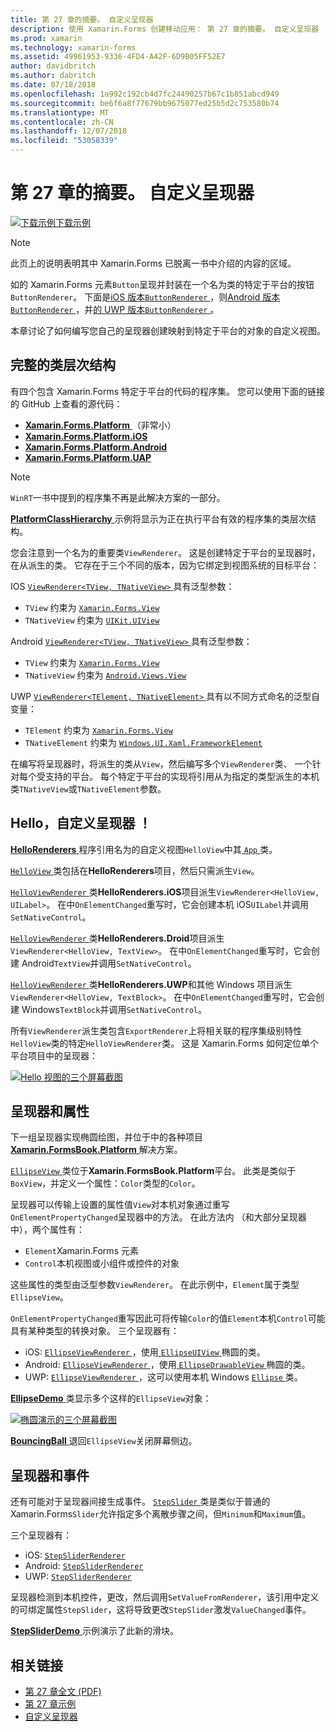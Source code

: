 ```yaml
---
title: 第 27 章的摘要。 自定义呈现器
description: 使用 Xamarin.Forms 创建移动应用： 第 27 章的摘要。 自定义呈现器
ms.prod: xamarin
ms.technology: xamarin-forms
ms.assetid: 49961953-9336-4FD4-A42F-6D9B05FF52E7
author: davidbritch
ms.author: dabritch
ms.date: 07/18/2018
ms.openlocfilehash: 1a992c192cb4d7fc24490257b67c1b851abcd949
ms.sourcegitcommit: be6f6a8f77679bb9675077ed25b5d2c753580b74
ms.translationtype: MT
ms.contentlocale: zh-CN
ms.lasthandoff: 12/07/2018
ms.locfileid: "53058339"
---
```

# <a name="summary-of-chapter-27-custom-renderers"></a>第 27 章的摘要。 自定义呈现器

[![下载示例](~/media/shared/download.png)下载示例](https://github.com/xamarin/xamarin-forms-book-samples/tree/master/Chapter27)

> [!NOTE] 
> 此页上的说明表明其中 Xamarin.Forms 已脱离一书中介绍的内容的区域。

如的 Xamarin.Forms 元素`Button`呈现并封装在一个名为类的特定于平台的按钮`ButtonRenderer`。  下面是[iOS 版本`ButtonRenderer` ](https://github.com/xamarin/Xamarin.Forms/blob/master/Xamarin.Forms.Platform.iOS/Renderers/ButtonRenderer.cs)，则[Android 版本`ButtonRenderer` ](https://github.com/xamarin/Xamarin.Forms/blob/master/Xamarin.Forms.Platform.Android/Renderers/ButtonRenderer.cs)，并[的 UWP 版本`ButtonRenderer` ](https://github.com/xamarin/Xamarin.Forms/blob/master/Xamarin.Forms.Platform.UAP/ButtonRenderer.cs)。

本章讨论了如何编写您自己的呈现器创建映射到特定于平台的对象的自定义视图。

## <a name="the-complete-class-hierarchy"></a>完整的类层次结构

有四个包含 Xamarin.Forms 特定于平台的代码的程序集。
您可以使用下面的链接的 GitHub 上查看的源代码：

- [**Xamarin.Forms.Platform** ](https://github.com/xamarin/Xamarin.Forms/tree/master/Xamarin.Forms.Platform) （非常小）
- [**Xamarin.Forms.Platform.iOS**](https://github.com/xamarin/Xamarin.Forms/tree/master/Xamarin.Forms.Platform.iOS)
- [**Xamarin.Forms.Platform.Android**](https://github.com/xamarin/Xamarin.Forms/tree/master/Xamarin.Forms.Platform.Android)
- [**Xamarin.Forms.Platform.UAP**](https://github.com/xamarin/Xamarin.Forms/tree/master/Xamarin.Forms.Platform.UAP)

> [!NOTE]
> `WinRT`一书中提到的程序集不再是此解决方案的一部分。 

[ **PlatformClassHierarchy** ](https://github.com/xamarin/xamarin-forms-book-samples/tree/master/Chapter27/PlatformClassHierarchy)示例将显示为正在执行平台有效的程序集的类层次结构。

您会注意到一个名为的重要类`ViewRenderer`。 这是创建特定于平台的呈现器时，在从派生的类。 它存在于三个不同的版本，因为它绑定到视图系统的目标平台：

IOS [ `ViewRenderer<TView, TNativeView>` ](https://github.com/xamarin/Xamarin.Forms/blob/master/Xamarin.Forms.Platform.iOS/ViewRenderer.cs#L25)具有泛型参数：

- `TView` 约束为 [`Xamarin.Forms.View`](xref:Xamarin.Forms.View)
- `TNativeView` 约束为 [`UIKit.UIView`](https://developer.xamarin.com/api/type/UIKit.UIView/)

Android [ `ViewRenderer<TView, TNativeView>` ](https://github.com/xamarin/Xamarin.Forms/blob/master/Xamarin.Forms.Platform.Android/ViewRenderer.cs#L17)具有泛型参数：

- `TView` 约束为 [`Xamarin.Forms.View`](xref:Xamarin.Forms.View)
- `TNativeView` 约束为 [`Android.Views.View`](https://developer.xamarin.com/api/type/Android.Views.View/)

UWP [ `ViewRenderer<TElement, TNativeElement>` ](https://github.com/xamarin/Xamarin.Forms/blob/master/Xamarin.Forms.Platform.UAP/ViewRenderer.cs#L6)具有以不同方式命名的泛型自变量：

- `TElement` 约束为 [`Xamarin.Forms.View`](xref:Xamarin.Forms.View)
- `TNativeElement` 约束为 [`Windows.UI.Xaml.FrameworkElement`](/uwp/api/Windows.UI.Xaml.FrameworkElement)

在编写将呈现器时，将派生的类从`View`，然后编写多个`ViewRenderer`类、 一个针对每个受支持的平台。 每个特定于平台的实现将引用从为指定的类型派生的本机类`TNativeView`或`TNativeElement`参数。

## <a name="hello-custom-renderers"></a>Hello，自定义呈现器 ！

[ **HelloRenderers** ](https://github.com/xamarin/xamarin-forms-book-samples/tree/master/Chapter27/HelloRenderers)程序引用名为的自定义视图`HelloView`中其[ `App` ](https://github.com/xamarin/xamarin-forms-book-samples/blob/master/Chapter27/HelloRenderers/HelloRenderers/HelloRenderers/App.cs)类。

[ `HelloView` ](https://github.com/xamarin/xamarin-forms-book-samples/blob/master/Chapter27/HelloRenderers/HelloRenderers/HelloRenderers/HelloView.cs)类包括在**HelloRenderers**项目，然后只需派生`View`。

[ `HelloViewRenderer` ](https://github.com/xamarin/xamarin-forms-book-samples/blob/master/Chapter27/HelloRenderers/HelloRenderers/HelloRenderers.iOS/HelloViewRenderer.cs)类**HelloRenderers.iOS**项目派生`ViewRenderer<HelloView, UILabel>`。 在中`OnElementChanged`重写时，它会创建本机 iOS`UILabel`并调用`SetNativeControl`。

[ `HelloViewRenderer` ](https://github.com/xamarin/xamarin-forms-book-samples/blob/master/Chapter27/HelloRenderers/HelloRenderers/HelloRenderers.Droid/HelloViewRenderer.cs)类**HelloRenderers.Droid**项目派生`ViewRenderer<HelloView, TextView>`。 在中`OnElementChanged`重写时，它会创建 Android`TextView`并调用`SetNativeControl`。

[ `HelloViewRenderer` ](https://github.com/xamarin/xamarin-forms-book-samples/blob/master/Chapter27/HelloRenderers/HelloRenderers/HelloRenderers.UWP/HelloViewRenderer.cs)类**HelloRenderers.UWP**和其他 Windows 项目派生`ViewRenderer<HelloView, TextBlock>`。 在中`OnElementChanged`重写时，它会创建 Windows`TextBlock`并调用`SetNativeControl`。

所有`ViewRenderer`派生类包含`ExportRenderer`上将相关联的程序集级别特性`HelloView`类的特定`HelloViewRenderer`类。 这是 Xamarin.Forms 如何定位单个平台项目中的呈现器：

[![Hello 视图的三个屏幕截图](images/ch27fg02-small.png "自定义呈现器")](images/ch27fg02-large.png#lightbox "自定义呈现器")

## <a name="renderers-and-properties"></a>呈现器和属性

下一组呈现器实现椭圆绘图，并位于中的各种项目[ **Xamarin.FormsBook.Platform** ](https://github.com/xamarin/xamarin-forms-book-samples/tree/master/Libraries/Xamarin.FormsBook.Platform)解决方案。

[ `EllipseView` ](https://github.com/xamarin/xamarin-forms-book-samples/blob/master/Libraries/Xamarin.FormsBook.Platform/Xamarin.FormsBook.Platform/EllipseView.cs)类位于**Xamarin.FormsBook.Platform**平台。 此类是类似于`BoxView`，并定义一个属性：`Color`类型的`Color`。

呈现器可以传输上设置的属性值`View`对本机对象通过重写`OnElementPropertyChanged`呈现器中的方法。 在此方法内 （和大部分呈现器中），两个属性有：

- `Element`Xamarin.Forms 元素
- `Control`本机视图或小组件或控件的对象

这些属性的类型由泛型参数`ViewRenderer`。 在此示例中，`Element`属于类型`EllipseView`。

`OnElementPropertyChanged`重写因此可将传输`Color`的值`Element`本机`Control`可能具有某种类型的转换对象。 三个呈现器有：

- iOS: [ `EllipseViewRenderer` ](https://github.com/xamarin/xamarin-forms-book-samples/blob/master/Libraries/Xamarin.FormsBook.Platform/Xamarin.FormsBook.Platform.iOS/EllipseViewRenderer.cs)，使用[ `EllipseUIView` ](https://github.com/xamarin/xamarin-forms-book-samples/blob/master/Libraries/Xamarin.FormsBook.Platform/Xamarin.FormsBook.Platform.iOS/EllipseUIView.cs)椭圆的类。
- Android: [ `EllipseViewRenderer` ](https://github.com/xamarin/xamarin-forms-book-samples/blob/master/Libraries/Xamarin.FormsBook.Platform/Xamarin.FormsBook.Platform.Android/EllipseViewRenderer.cs)，使用[ `EllipseDrawableView` ](https://github.com/xamarin/xamarin-forms-book-samples/blob/master/Libraries/Xamarin.FormsBook.Platform/Xamarin.FormsBook.Platform.Android/EllipseDrawableView.cs)椭圆的类。
- UWP: [ `EllipseViewRenderer` ](https://github.com/xamarin/xamarin-forms-book-samples/blob/master/Libraries/Xamarin.FormsBook.Platform/Xamarin.FormsBook.Platform.WinRT/EllipseViewRenderer.cs)，这可以使用本机 Windows [ `Ellipse` ](/uwp/api/Windows.UI.Xaml.Shapes.Ellipse)类。

[ **EllipseDemo** ](https://github.com/xamarin/xamarin-forms-book-samples/tree/master/Chapter27/EllipseDemo)类显示多个这样的`EllipseView`对象：

[![椭圆演示的三个屏幕截图](images/ch27fg03-small.png "EllipseView 自定义呈现器")](images/ch27fg03-large.png#lightbox "EllipseView 自定义呈现器")

[ **BouncingBall** ](https://github.com/xamarin/xamarin-forms-book-samples/tree/master/Chapter27/BouncingBall)退回`EllipseView`关闭屏幕侧边。

## <a name="renderers-and-events"></a>呈现器和事件

还有可能对于呈现器间接生成事件。 [ `StepSlider` ](https://github.com/xamarin/xamarin-forms-book-samples/blob/master/Libraries/Xamarin.FormsBook.Platform/Xamarin.FormsBook.Platform/StepSlider.cs)类是类似于普通的 Xamarin.Forms`Slider`允许指定多个离散步骤之间，但`Minimum`和`Maximum`值。

三个呈现器有：

- iOS: [`StepSliderRenderer`](https://github.com/xamarin/xamarin-forms-book-samples/blob/master/Libraries/Xamarin.FormsBook.Platform/Xamarin.FormsBook.Platform.iOS/StepSliderRenderer.cs)
- Android: [`StepSliderRenderer`](https://github.com/xamarin/xamarin-forms-book-samples/blob/master/Libraries/Xamarin.FormsBook.Platform/Xamarin.FormsBook.Platform.Android/StepSliderRenderer.cs)
- UWP: [`StepSliderRenderer`](https://github.com/xamarin/xamarin-forms-book-samples/blob/master/Libraries/Xamarin.FormsBook.Platform/Xamarin.FormsBook.Platform.WinRT/StepSliderRenderer.cs)

呈现器检测到本机控件，更改，然后调用`SetValueFromRenderer`，该引用中定义的可绑定属性`StepSlider`，这将导致更改`StepSlider`激发`ValueChanged`事件。

[ **StepSliderDemo** ](https://github.com/xamarin/xamarin-forms-book-samples/tree/master/Chapter27/StepSliderDemo)示例演示了此新的滑块。



## <a name="related-links"></a>相关链接

- [第 27 章全文 (PDF)](https://download.xamarin.com/developer/xamarin-forms-book/XamarinFormsBook-Ch27-Apr2016.pdf)
- [第 27 章示例](https://github.com/xamarin/xamarin-forms-book-samples/tree/master/Chapter27)
- [自定义呈现器](~/xamarin-forms/app-fundamentals/custom-renderer/index.md)
